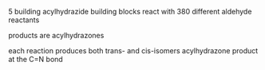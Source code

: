 5 building acylhydrazide building blocks react with 380 different aldehyde reactants

products are acylhydrazones

each reaction produces both trans- and cis-isomers acylhydrazone product at the C=N bond


